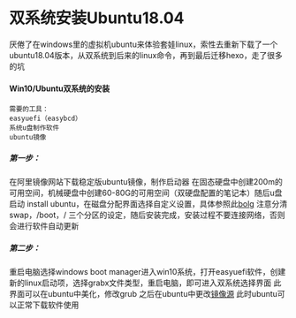 # 双系统安装Ubuntu18.04


厌倦了在windows里的虚拟机ubuntu来体验套娃linux，索性去重新下载了一个ubuntu18.04版本，从双系统到后来的linux命令，再到最后迁移hexo，走了很多的坑
<!--more-->

#### Win10/Ubuntu双系统的安装
```
需要的工具：
easyuefi（easybcd）
系统u盘制作软件
ubuntu镜像
```
##### 第一步：
在阿里镜像网站下载稳定版ubuntu镜像，制作启动器
在固态硬盘中创建200m的可用空间，机械硬盘中创建60-80G的可用空间（双硬盘配置的笔记本）随后u盘启动
install ubuntu，在磁盘分配界面选择自定义设置，具体参照此[bolg](https://blog.csdn.net/xrinosvip/article/details/80428133?depth_1-utm_source=distribute.pc_relevant.none-task&utm_source=distribute.pc_relevant.none-task)
注意分清swap，/boot，/ 三个分区的设定，随后安装完成，安装过程不要连接网络，否则会进行软件自动更新

##### 第二步：
重启电脑选择windows boot manager进入win10系统，打开easyuefi软件，创建新的linux启动项，选择grabx文件类型，重启电脑，即可进入双系统选择界面
此界面可以在ubuntu中美化，修改grub
之后在ubuntu中更改[镜像源](https://blog.csdn.net/xfxf0520/article/details/82975366)
此时ubuntu可以正常下载软件使用

